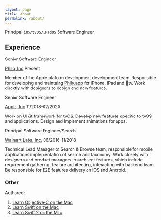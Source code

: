 ```yaml
---
layout: page
title: About
permalink: /about/
---
```


Principal `iOS/tvOS/iPadOS` Software Engineer

## Experience

Senior Software Engineer

[Philo, Inc](https://try.philo.com) Present

Member of the Apple plaform development development team. Responsible for developing and maintaing [Philo.app](https://apps.apple.com/us/app/philo/id1248646044) for iPhone, iPad and tv. Work directly with designers to design and new features.

Senior Software Engineer

[Apple, Inc](https://apple.com) 11/2018-02/2020

Work on [UIKit](https://developer.apple.com/documentation/uikit) framework for [tvOS](https://developer.apple.com/tvos). Develop new features specific to tvOS and applications. Design and Implement animations for apps.

Principal Software Engineer/Search

[Walmart Labs, Inc.](https://www.walmartlabs.com) 06/2016-11/2018

Technical Lead Manager of Search & Browse team, responsible for mobile applications implementation of search and taxonomy. Work closely with designers and product managers to architect features, which include requirement gathering, feature architecting, interacting with backend team. Be responsible for E2E features delivery on iOS and Android.

### Other

Authored:

1. [Learn Objective-C on the Mac](https://www.apress.com/us/book/9781430241881#otherversion=9781430241898)
2. [Learn Swift on the Mac](https://www.apress.com/us/book/9781484203767)
3. [Learn Swift 2 on the Mac](https://www.apress.com/us/book/9781484216286#otherversion=9781484216279)
